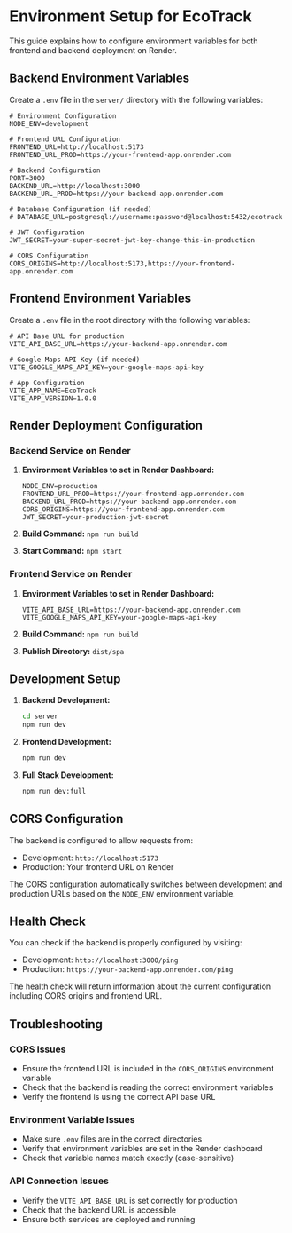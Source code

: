 # Environment Setup for EcoTrack

This guide explains how to configure environment variables for both frontend and backend deployment on Render.

## Backend Environment Variables

Create a `.env` file in the `server/` directory with the following variables:

```env
# Environment Configuration
NODE_ENV=development

# Frontend URL Configuration
FRONTEND_URL=http://localhost:5173
FRONTEND_URL_PROD=https://your-frontend-app.onrender.com

# Backend Configuration
PORT=3000
BACKEND_URL=http://localhost:3000
BACKEND_URL_PROD=https://your-backend-app.onrender.com

# Database Configuration (if needed)
# DATABASE_URL=postgresql://username:password@localhost:5432/ecotrack

# JWT Configuration
JWT_SECRET=your-super-secret-jwt-key-change-this-in-production

# CORS Configuration
CORS_ORIGINS=http://localhost:5173,https://your-frontend-app.onrender.com
```

## Frontend Environment Variables

Create a `.env` file in the root directory with the following variables:

```env
# API Base URL for production
VITE_API_BASE_URL=https://your-backend-app.onrender.com

# Google Maps API Key (if needed)
VITE_GOOGLE_MAPS_API_KEY=your-google-maps-api-key

# App Configuration
VITE_APP_NAME=EcoTrack
VITE_APP_VERSION=1.0.0
```

## Render Deployment Configuration

### Backend Service on Render

1. **Environment Variables to set in Render Dashboard:**
   ```
   NODE_ENV=production
   FRONTEND_URL_PROD=https://your-frontend-app.onrender.com
   BACKEND_URL_PROD=https://your-backend-app.onrender.com
   CORS_ORIGINS=https://your-frontend-app.onrender.com
   JWT_SECRET=your-production-jwt-secret
   ```

2. **Build Command:** `npm run build`
3. **Start Command:** `npm start`

### Frontend Service on Render

1. **Environment Variables to set in Render Dashboard:**
   ```
   VITE_API_BASE_URL=https://your-backend-app.onrender.com
   VITE_GOOGLE_MAPS_API_KEY=your-google-maps-api-key
   ```

2. **Build Command:** `npm run build`
3. **Publish Directory:** `dist/spa`

## Development Setup

1. **Backend Development:**
   ```bash
   cd server
   npm run dev
   ```

2. **Frontend Development:**
   ```bash
   npm run dev
   ```

3. **Full Stack Development:**
   ```bash
   npm run dev:full
   ```

## CORS Configuration

The backend is configured to allow requests from:
- Development: `http://localhost:5173`
- Production: Your frontend URL on Render

The CORS configuration automatically switches between development and production URLs based on the `NODE_ENV` environment variable.

## Health Check

You can check if the backend is properly configured by visiting:
- Development: `http://localhost:3000/ping`
- Production: `https://your-backend-app.onrender.com/ping`

The health check will return information about the current configuration including CORS origins and frontend URL.

## Troubleshooting

### CORS Issues
- Ensure the frontend URL is included in the `CORS_ORIGINS` environment variable
- Check that the backend is reading the correct environment variables
- Verify the frontend is using the correct API base URL

### Environment Variable Issues
- Make sure `.env` files are in the correct directories
- Verify that environment variables are set in the Render dashboard
- Check that variable names match exactly (case-sensitive)

### API Connection Issues
- Verify the `VITE_API_BASE_URL` is set correctly for production
- Check that the backend URL is accessible
- Ensure both services are deployed and running
